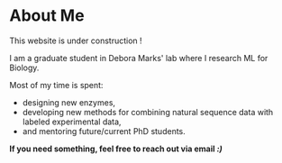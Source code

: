 # About Me

This website is under construction ! 

I am a graduate student in Debora Marks' lab where I research ML for Biology. 

Most of my time is spent: 
-   designing new enzymes, 
-   developing new methods for combining natural sequence data with labeled experimental data, 
-   and mentoring future/current PhD students. 

**If you need something, feel free to reach out via email _:)_**
